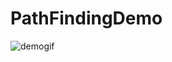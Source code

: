 # PathFindingDemo
![demogif](https://user-images.githubusercontent.com/36016544/72684985-6964eb80-3ab3-11ea-8b1c-cd13150f6929.gif)
